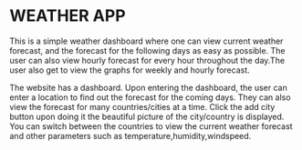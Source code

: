 # **WEATHER APP**

This is a simple weather dashboard where one can view current weather forecast, and the forecast for the following days as easy as possible. 
The user can also view hourly forecast for every hour throughout the day.The user also get to view the graphs for weekly and hourly forecast.

The website has a dashboard. Upon entering the dashboard, the user can enter a location to find out the forecast for the coming days.
They can also view the forecast for many countries/cities at a time. Click the add city button upon doing it the beautiful picture of the city/country is displayed.
You can switch between the countries to view the current weather forecast and other parameters such as temperature,humidity,windspeed.


 




